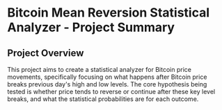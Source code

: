 # Bitcoin Mean Reversion Statistical Analyzer - Project Summary

## Project Overview
This project aims to create a statistical analyzer for Bitcoin price movements, specifically focusing on what happens after Bitcoin price breaks previous day's high and low levels. The core hypothesis being tested is whether price tends to reverse or continue after these key level breaks, and what the statistical probabilities are for each outcome.
